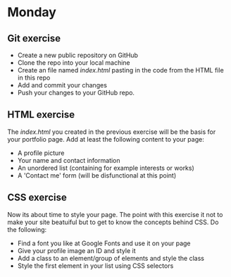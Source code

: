# Monday

## Git exercise

* Create a new public repository on GitHub
* Clone the repo into your local machine
* Create an file named *index.html* pasting in the code from the HTML file in this repo
* Add and commit your changes
* Push your changes to your GitHub repo.

## HTML exercise

The *index.html* you created in the previous exercise will be the basis for your portfolio page. Add at least the following content to your page:

* A profile picture
* Your name and contact information
* An unordered list (containing for example interests or works)
* A 'Contact me' form (will be disfunctional at this point)

## CSS exercise

Now its about time to style your page. The point with this exercise it not to make your site beatuiful but to get to know the concepts behind CSS. Do the following:

* Find a font you like at Google Fonts and use it on your page
* Give your profile image an ID and style it 
* Add a class to an element/group of elements and style the class
* Style the first element in your list using CSS selectors